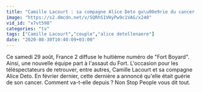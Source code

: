 ```yaml
---
title: "Camille Lacourt : sa compagne Alice Deto gu\u00e9rie du cancer, que devient-elle ?"
image: "https://s2.dmcdn.net/v/SQRhS1VHyPw9c1VAG/x240"
vid_id: "x7vt598"
categories: "tv"
tags: ["Camille Lacourt","couple","alice detollenaere"]
date: "2020-08-30T10:40:09+03:00"
---
```

Ce samedi 29 août, France 2 diffuse le huitième numéro de &quot;Fort Boyard&quot;. Ainsi, une nouvelle équipe part à l'assaut du Fort. L'occasion pour les téléspectateurs de retrouver, entre autres, Camille Lacourt et sa compagne Alice Deto. En février dernier, cette dernière a annoncé qu'elle était guérie de son cancer. Comment va-t-elle depuis ? Non Stop People vous dit tout.
